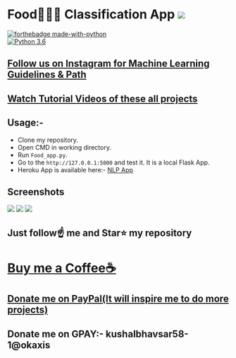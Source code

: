 # Food🍕🥪🍨 Classification App [![](https://img.shields.io/github/license/sourcerer-io/hall-of-fame.svg)](https://github.com/Spidy20/Image_Filters_GUI/blob/master/LICENSE)


[![forthebadge made-with-python](http://ForTheBadge.com/images/badges/made-with-python.svg)](https://www.python.org/)                 
[![Python 3.6](https://img.shields.io/badge/python-3.6-blue.svg)](https://www.python.org/downloads/release/python-360/)   

## [Follow us on Instagram for Machine Learning Guidelines & Path](https://www.instagram.com/machine_learning_hub.ai/)
## [Watch Tutorial Videos of these all projects](https://www.youtube.com/c/MachineLearningHub)

## Usage:-

- Clone my repository.
- Open CMD in working directory.
- Run `Food_app.py`.
- Go to the `http://127.0.0.1:5000` and test it. It is a local Flask App.
- Heroku App is available here:- [NLP App](https://food-ml.herokuapp.com/)

## Screenshots

<img src="https://github.com/Spidy20/Food_Recognition_System/blob/master/1.PNG">
<img src="https://github.com/Spidy20/Food_Recognition_System/blob/master/2.PNG">
<img src="https://github.com/Spidy20/Food_Recognition_System/blob/master/3.PNG">


## Just follow☝️ me and Star⭐ my repository 

# [Buy me a Coffee☕](https://www.buymeacoffee.com/spidy20)
## [Donate me on PayPal(It will inspire me to do more projects)](https://www.paypal.me/spidy1820)
## Donate me on GPAY:- kushalbhavsar58-1@okaxis
